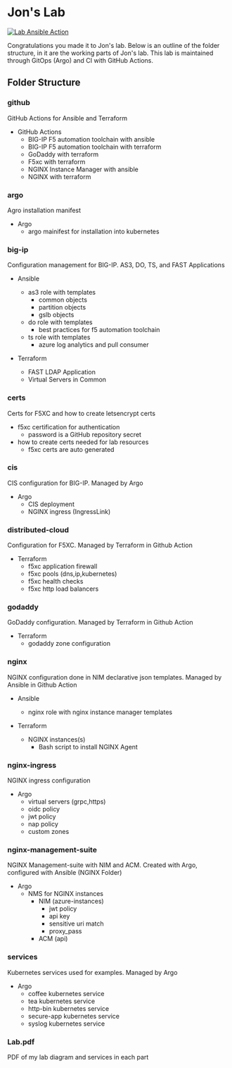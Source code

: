 # Jon's Lab

[![Lab Ansible Action](https://github.com/jmcalalang/lab/actions/workflows/main.yaml/badge.svg)](https://github.com/jmcalalang/lab/actions/workflows/main.yaml)

Congratulations you made it to Jon's lab. Below is an outline of the folder structure, in it are the working parts of Jon's lab. This lab is maintained through GitOps (Argo) and CI with GitHub Actions.

## Folder Structure

### github

GitHub Actions for Ansible and Terraform

- GitHub Actions
  - BIG-IP F5 automation toolchain with ansible
  - BIG-IP F5 automation toolchain with terraform
  - GoDaddy with terraform
  - F5xc with terraform
  - NGINX Instance Manager with ansible
  - NGINX with terraform
  
### argo

Agro installation manifest

- Argo
  - argo mainifest for installation into kubernetes

### big-ip

Configuration management for BIG-IP. AS3, DO, TS, and FAST Applications

- Ansible
  - as3 role with templates
    - common objects
    - partition objects
    - gslb objects
  - do role with templates
    - best practices for f5 automation toolchain
  - ts role with templates
    - azure log analytics and pull consumer

- Terraform
  - FAST LDAP Application
  - Virtual Servers in Common

### certs

Certs for F5XC and how to create letsencrypt certs

- f5xc certification for authentication
  - password is a GitHub repository secret
- how to create certs needed for lab resources
  - f5xc certs are auto generated

### cis

CIS configuration for BIG-IP. Managed by Argo

- Argo
  - CIS deployment
  - NGINX ingress (IngressLink)

### distributed-cloud

Configuration for F5XC. Managed by Terraform in Github Action

- Terraform
  - f5xc application firewall
  - f5xc pools (dns,ip,kubernetes)
  - f5xc health checks
  - f5xc http load balancers

### godaddy

GoDaddy configuration. Managed by Terraform in Github Action

- Terraform
  - godaddy zone configuration

### nginx

NGINX configuration done in NIM declarative json templates. Managed by Ansible in Github Action

- Ansible
  - nginx role with nginx instance manager templates

- Terraform
  - NGINX instances(s)
    - Bash script to install NGINX Agent

### nginx-ingress

NGINX ingress configuration

- Argo
  - virtual servers (grpc,https)
  - oidc policy
  - jwt policy
  - nap policy
  - custom zones

### nginx-management-suite

NGINX Management-suite with NIM and ACM. Created with Argo, configured with Ansible (NGINX Folder)

- Argo
  - NMS for NGINX instances
    - NIM (azure-instances)
      - jwt policy
      - api key
      - sensitive uri match
      - proxy_pass
    - ACM (api)

### services

Kubernetes services used for examples. Managed by Argo

- Argo
  - coffee kubernetes service
  - tea kubernetes service
  - http-bin kubernetes service
  - secure-app kubernetes service
  - syslog kubernetes service

### Lab.pdf

PDF of my lab diagram and services in each part